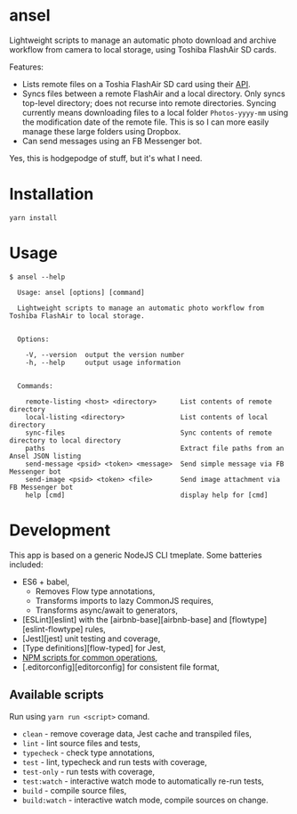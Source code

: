 # ansel

Lightweight scripts to manage an automatic photo download and archive workflow from camera to local storage, using Toshiba FlashAir SD cards.

Features:

* Lists remote files on a Toshia FlashAir SD card using their [API](https://flashair-developers.com/en/documents/api/configcgi/).
* Syncs files between a remote FlashAir and a local directory. Only syncs top-level directory; does not recurse into remote directories. Syncing currently means downloading files to a local folder `Photos-yyyy-mm` using the modification date of the remote file. This is so I can more easily manage these large folders using Dropbox.
* Can send messages using an FB Messenger bot.

Yes, this is hodgepodge of stuff, but it's what I need.

# Installation

```
yarn install
```

# Usage

```
$ ansel --help

  Usage: ansel [options] [command]

  Lightweight scripts to manage an automatic photo workflow from Toshiba FlashAir to local storage.


  Options:

    -V, --version  output the version number
    -h, --help     output usage information


  Commands:

    remote-listing <host> <directory>      List contents of remote directory
    local-listing <directory>              List contents of local directory
    sync-files                             Sync contents of remote directory to local directory
    paths                                  Extract file paths from an Ansel JSON listing
    send-message <psid> <token> <message>  Send simple message via FB Messenger bot
    send-image <psid> <token> <file>       Send image attachment via FB Messenger bot
    help [cmd]                             display help for [cmd]
```

# Development

This app is based on a generic NodeJS CLI tmeplate. Some batteries included:

+ ES6 + babel,
  + Removes Flow type annotations,
  + Transforms imports to lazy CommonJS requires,
  + Transforms async/await to generators,
+ [ESLint][eslint] with the [airbnb-base][airbnb-base] and [flowtype][eslint-flowtype] rules,
+ [Jest][jest] unit testing and coverage,
+ [Type definitions][flow-typed] for Jest,
+ [NPM scripts for common operations](#available-scripts),
+ [.editorconfig][editorconfig] for consistent file format,

## Available scripts

Run using `yarn run <script>` comand.

+ `clean` - remove coverage data, Jest cache and transpiled files,
+ `lint` - lint source files and tests,
+ `typecheck` - check type annotations,
+ `test` - lint, typecheck and run tests with coverage,
+ `test-only` - run tests with coverage,
+ `test:watch` - interactive watch mode to automatically re-run tests,
+ `build` - compile source files,
+ `build:watch` - interactive watch mode, compile sources on change.
